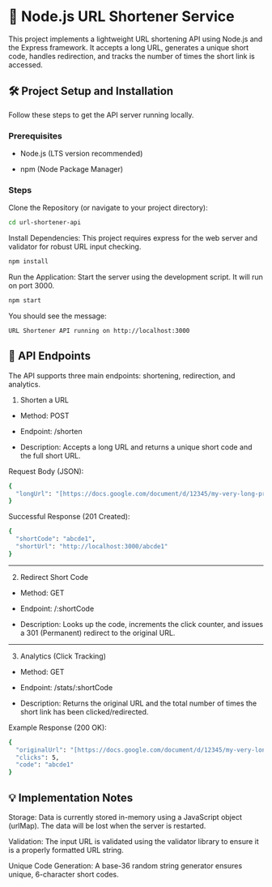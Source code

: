 # 🔗 Node.js URL Shortener Service

This project implements a lightweight URL shortening API using Node.js and the Express framework. It accepts a long URL, generates a unique short code, handles redirection, and tracks the number of times the short link is accessed.

## 🛠️ Project Setup and Installation

Follow these steps to get the API server running locally.

### Prerequisites
 
* Node.js (LTS version recommended)

* npm (Node Package Manager)

### Steps

Clone the Repository (or navigate to your project directory):
```bash
cd url-shortener-api
```


Install Dependencies: This project requires express for the web server and validator for robust URL input checking.
```bash
npm install
```


Run the Application: Start the server using the development script. It will run on port 3000.
```bash
npm start
```


You should see the message: 
```bash
URL Shortener API running on http://localhost:3000
```

## 🚀 API Endpoints

The API supports three main endpoints: shortening, redirection, and analytics.

1. Shorten a URL

* Method:
POST

* Endpoint:
/shorten

* Description:
Accepts a long URL and returns a unique short code and the full short URL.

Request Body (JSON):
```bash
{
  "longUrl": "[https://docs.google.com/document/d/12345/my-very-long-project-report](https://docs.google.com/document/d/12345/my-very-long-project-report)"
}
```


Successful Response (201 Created):
```bash
{
  "shortCode": "abcde1",
  "shortUrl": "http://localhost:3000/abcde1"
}
```

---

2. Redirect Short Code

* Method:
GET

* Endpoint:
/:shortCode

* Description:
Looks up the code, increments the click counter, and issues a 301 (Permanent) redirect to the original URL.

---

3. Analytics (Click Tracking)

* Method:
GET

* Endpoint:
/stats/:shortCode

* Description:
Returns the original URL and the total number of times the short link has been clicked/redirected.

Example Response (200 OK):
```bash
{
  "originalUrl": "[https://docs.google.com/document/d/12345/my-very-long-project-report](https://docs.google.com/document/d/12345/my-very-long-project-report)",
  "clicks": 5,
  "code": "abcde1"
}
```



## 💡 Implementation Notes

Storage: Data is currently stored in-memory using a JavaScript object (urlMap). The data will be lost when the server is restarted.

Validation: The input URL is validated using the validator library to ensure it is a properly formatted URL string.

Unique Code Generation: A base-36 random string generator ensures unique, 6-character short codes.
